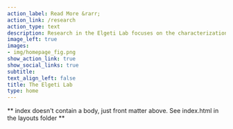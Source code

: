 ```yaml
---
action_label: Read More &rarr;
action_link: /research
action_type: text
description: Research in the Elgeti Lab focuses on the characterization of protein structure and dynamics using EPR spectroscopy. We develop spectroscopic and computational methods to advance the field and facilitate the development of more effective therapeutics with fewer side effects. In Spring 2023, the Elgeti Lab will join the Institute for Drug Discovery at the University of Leipzig Medical School and the University of Leipzig’s Institute for Medical Physics and Biophysics.
image_left: true
images:
- img/homepage_fig.png
show_action_link: true
show_social_links: true
subtitle: 
text_align_left: false
title: The Elgeti Lab
type: home
---
```


** index doesn't contain a body, just front matter above.
See index.html in the layouts folder **
